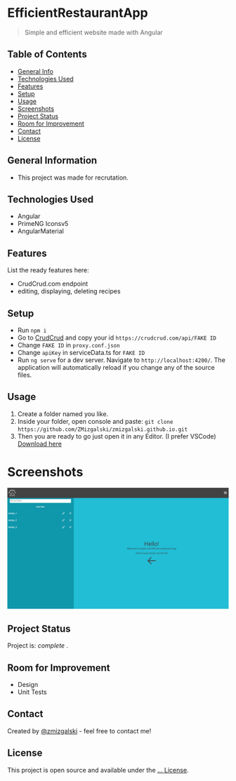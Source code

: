 # EfficientRestaurantApp
> Simple and efficient website made with Angular

## Table of Contents
* [General Info](#general-information)
* [Technologies Used](#technologies-used)
* [Features](#features)
* [Setup](#setup)
* [Usage](#usage)
* [Screenshots](#screenshots)
* [Project Status](#project-status)
* [Room for Improvement](#room-for-improvement)
* [Contact](#contact)
* [License](#license)

## General Information
- This project was made for recrutation.

## Technologies Used
- Angular
- PrimeNG Iconsv5
- AngularMaterial

## Features
List the ready features here:
- CrudCrud.com endpoint
- editing, displaying, deleting recipes

## Setup
- Run `npm i`
- Go to [CrudCrud](https://crudcrud.com/) and copy your id `https://crudcrud.com/api/FAKE ID`
- Change `FAKE ID` in `proxy.conf.json` 
- Change `apiKey` in serviceData.ts for `FAKE ID`
- Run `ng serve` for a dev server. Navigate to `http://localhost:4200/`. The application will automatically reload if you change any of the source files.

## Usage
1. Create a folder named you like.
2. Inside your folder, open console and paste: `git clone https://github.com/ZMizgalski/zmizgalski.github.io.git`
3. Then you are ready to go just open it in any Editor. (I prefer VSCode) [Download here](https://code.visualstudio.com/)

# Screenshots

![alt text](https://github.com/ZMizgalski/EfficientRestaurantApp/blob/master/images/1.png)

## Project Status
Project is:  _complete_ .

## Room for Improvement
- Design
- Unit Tests

## Contact
Created by [@zmizgalski](https://zmizgalski.github.io/) - feel free to contact me!

## License
This project is open source and available under the [... License](https://github.com/ZMizgalski/EfficientRestaurantApp/blob/master/LICENSE).
